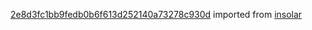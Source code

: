 [2e8d3fc1bb9fedb0b6f613d252140a73278c930d](https://github.com/insolar/insolar/commit/2e8d3fc1bb9fedb0b6f613d252140a73278c930d) imported from [insolar](https://github.com/insolar/insolar)
